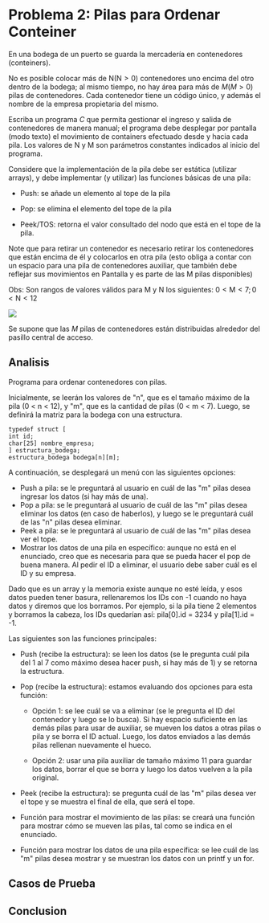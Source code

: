 # Problema 2: Pilas para Ordenar Conteiner

En una bodega de un puerto se guarda la mercadería en contenedores (conteiners).

No es posible colocar más de $\mathrm{N}(\mathrm{N}>0)$ contenedores uno encima del otro dentro de la bodega; al mismo tiempo, no hay área para más de $M(M>0)$ pilas de contenedores. Cada contenedor tiene un código único, y además el nombre de la empresa propietaria del mismo.

Escriba un programa $C$ que permita gestionar el ingreso y salida de contenedores de manera manual; el programa debe desplegar por pantalla (modo texto) el movimiento de containers efectuado desde y hacia cada pila. Los valores de $\mathrm{N}$ y M son parámetros constantes indicados al inicio del programa.

Considere que la implementación de la pila debe ser estática (utilizar arrays), y debe implementar (y utilizar) las funciones básicas de una pila:

- Push: se añade un elemento al tope de la pila

- Pop: se elimina el elemento del tope de la pila

- Peek/TOS: retorna el valor consultado del nodo que está en el tope de la pila.

Note que para retirar un contenedor es necesario retirar los contenedores que están encima de él y colocarlos en otra pila (esto obliga a contar con un espacio para una pila de contenedores auxiliar, que también debe reflejar sus movimientos en Pantalla y es parte de las M pilas disponibles)

Obs: Son rangos de valores válidos para $\mathrm{M}$ y $\mathrm{N}$ los siguientes: $0<\mathrm{M}<7 ; 0<\mathrm{N}<12$

![](https://cdn.mathpix.com/cropped/2023_05_02_f3ba6df16250e9c2346ag-3.jpg?height=648&width=811&top_left_y=1663&top_left_x=142)

Se supone que las $M$ pilas de contenedores están distribuidas alrededor del pasillo central de acceso.
## Analisis

Programa para ordenar contenedores con pilas.

Inicialmente, se leerán los valores de "n", que es el tamaño máximo de la pila (0 < n < 12), y "m", que es la cantidad de pilas (0 < m < 7). Luego, se definirá la matriz para la bodega con una estructura.

```
typedef struct [
int id;
char[25] nombre_empresa;
] estructura_bodega;
estructura_bodega bodega[n][m];
```

A continuación, se desplegará un menú con las siguientes opciones:

- Push a pila: se le preguntará al usuario en cuál de las "m" pilas desea ingresar los datos (si hay más de una).
- Pop a pila: se le preguntará al usuario de cuál de las "m" pilas desea eliminar los datos (en caso de haberlos), y luego se le preguntará cuál de las "n" pilas desea eliminar.
- Peek a pila: se le preguntará al usuario de cuál de las "m" pilas desea ver el tope.
- Mostrar los datos de una pila en específico: aunque no está en el enunciado, creo que es necesaria para que se pueda hacer el pop de buena manera. Al pedir el ID a eliminar, el usuario debe saber cuál es el ID y su empresa.

Dado que es un array y la memoria existe aunque no esté leída, y esos datos pueden tener basura, rellenaremos los IDs con -1 cuando no haya datos y diremos que los borramos. Por ejemplo, si la pila tiene 2 elementos y borramos la cabeza, los IDs quedarían así: pila[0].id = 3234 y pila[1].id = -1.

Las siguientes son las funciones principales:

- Push (recibe la estructura): se leen los datos (se le pregunta cuál pila del 1 al 7 como máximo desea hacer push, si hay más de 1) y se retorna la estructura.
- Pop (recibe la estructura): estamos evaluando dos opciones para esta función:

    - Opción 1: se lee cuál se va a eliminar (se le pregunta el ID del contenedor y luego se lo busca). Si hay espacio suficiente en las demás pilas para usar de auxiliar, se mueven los datos a otras pilas o pila y se borra el ID actual. Luego, los datos enviados a las demás pilas rellenan nuevamente el hueco.

    - Opción 2: usar una pila auxiliar de tamaño máximo 11 para guardar los datos, borrar el que se borra y luego los datos vuelven a la pila original.

- Peek (recibe la estructura): se pregunta cuál de las "m" pilas desea ver el tope y se muestra el final de ella, que será el tope.
- Función para mostrar el movimiento de las pilas: se creará una función para mostrar cómo se mueven las pilas, tal como se indica en el enunciado.
- Función para mostrar los datos de una pila específica: se lee cuál de las "m" pilas desea mostrar y se muestran los datos con un printf y un for.

## Casos de Prueba

## Conclusion